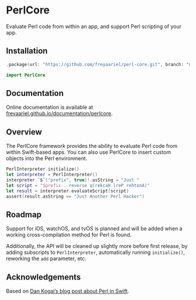 # PerlCore

Evaluate Perl code from within an app, and support Perl scripting of your app.


## Installation

```swift
.package(url: "https://github.com/freyaariel/perl-core.git", branch: "main")
```

```swift
import PerlCore
```


## Documentation

Online documentation is available at [freyaariel.github.io/documentation/perlcore](https://freyaariel.github.io/documentation/perlcore/).


## Overview

The PerlCore framework provides the ability to evaluate Perl code from within Swift-based apps. You can also use PerlCore to insert custom objects into the Perl environment.

```swift
PerlInterpreter.initialize()
let interpreter = PerlInterpreter()
interpreter.`$`("prefix", true)!.asString = "Just "
let script = "$prefix . reverse q(rekcaH lreP rehtonA)"
let result = interpreter.evaluateScript(script)
assert(result.asString == "Just Another Perl Hacker")
```


## Roadmap

Support for iOS, watchOS, and tvOS is planned and will be added when a working cross-compilation method for Perl is found.

Additionally, the API will be cleaned up slightly more before first release, by adding subscripts to `PerlInterpreter`, automatically running `initialize()`, reworking the `add` parameter, etc.


## Acknowledgements

Based on [Dan Kogai’s blog post about Perl in Swift](https://qiita.com/dankogai/items/d63dfda25088165deed5).

